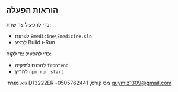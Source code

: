 ## הוראות הפעלה

כדי להפעיל צד שרת:

* לפתוח `Emedicine\Emedicine.sln`
* לבצע Build ו-Run

כדי להפעיל צד לקוח:

* להכנס לתיקיה `frontend`
* להריץ `npm run start`
  
גיא מזרחי  D13222ER -מס קורס,
0505762441
guymiz1309@gmail.com
